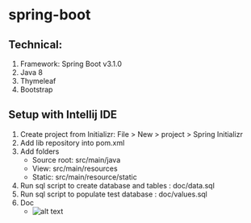 # spring-boot
## Technical:

1. Framework: Spring Boot v3.1.0
2. Java 8
3. Thymeleaf
4. Bootstrap


## Setup with Intellij IDE
1. Create project from Initializr: File > New > project > Spring Initializr
2. Add lib repository into pom.xml
3. Add folders
    - Source root: src/main/java
    - View: src/main/resources
    - Static: src/main/resource/static
4. Run sql script to create database and tables : doc/data.sql
5. Run sql script to populate test database : doc/values.sql
6. Doc
   - ![alt text](https://github.com/fPIC-974/Project6/blob/main/blob/UML.png?raw=true)
